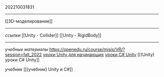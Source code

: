 202210031831
***
[[3D-моделирование]]
***
*ссылки*
[[Unity - Collider]]
[[Unity - RigidBody]]
***
*учебные материалы*
https://openedu.ru/course/misis/VR/?session=fall_2022
[уроки Unity для начинающих](https://www.youtube.com/playlist?list=PLDyJYA6aTY1k_-3fFiMVoYY04jCr-QY55)
[уроки C# Unity](https://www.youtube.com/playlist?list=PLDyJYA6aTY1mKdPdoxBW_UAiI-I7enTnb)
[[(Unity) уроки C# Unity]]

*учебник*
[[(учебник) Unity и C#]]